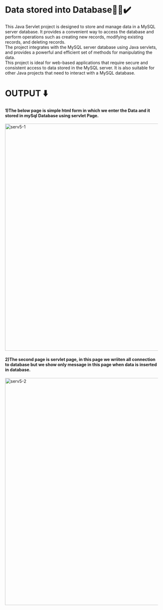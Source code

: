 # Data stored into Database🧑‍💻✔️
This Java Servlet project is designed to store and manage data in a MySQL server database. It provides a convenient way to access the database and perform operations such as creating new records, modifying existing records, and deleting records.<br/>
The project integrates with the MySQL server database using Java servlets, and provides a powerful and efficient set of methods for manipulating the data.<br/>
 This project is ideal for web-based applications that require secure and consistent access to data stored in the MySQL server. It is also suitable for other Java projects that need to interact with a MySQL database.
 
 <h1>OUTPUT ⬇️</h1>
 <h4>1)The below page is simple html form in which we enter the Data and it stored in mySql Database using servlet Page.</h4>
 
  <img width="750" alt="serv5-1" src="https://user-images.githubusercontent.com/118750027/212463995-9599f840-f549-41d8-bc63-0b165d605853.png">
 <h4>2)The second page is servlet page, in this page we wriiten all connection to database but we show only message in this page when data is inserted in database. </h4>
 
 <img width="750" alt="serv5-2" src="https://user-images.githubusercontent.com/118750027/212464005-88e930b7-383e-469d-993f-379ed1b45a60.png">
